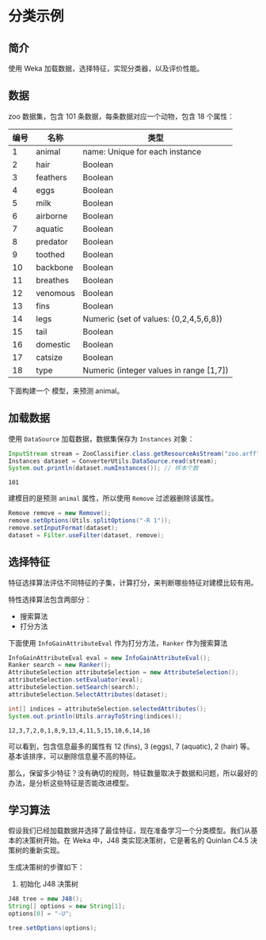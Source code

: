 # 分类示例

## 简介

使用 Weka 加载数据，选择特征，实现分类器，以及评价性能。

## 数据

zoo 数据集，包含 101 条数据，每条数据对应一个动物，包含 18 个属性：

|编号|名称|类型|
|---|---|---|
| 1|animal|name:	Unique for each instance|
| 2|hair		|Boolean|
| 3|feathers	|Boolean|
| 4|eggs		|Boolean|
| 5|milk		|Boolean|
| 6|airborne	|Boolean|
| 7|aquatic		|Boolean|
| 8|predator	|Boolean|
| 9|toothed		|Boolean|
|10|backbone	|Boolean|
|11|breathes	|Boolean|
|12|venomous	|Boolean|
|13|fins		|Boolean|
|14|legs		|Numeric (set of values: {0,2,4,5,6,8})|
|15|tail		|Boolean|
|16|domestic	|Boolean|
|17|catsize		|Boolean|
|18|type		|Numeric (integer values in range [1,7])|

下面构建一个 模型，来预测 animal。

## 加载数据

使用 `DataSource` 加载数据，数据集保存为 `Instances` 对象：

```java
InputStream stream = ZooClassifier.class.getResourceAsStream("zoo.arff");
Instances dataset = ConverterUtils.DataSource.read(stream);
System.out.println(dataset.numInstances()); // 样本个数
```

```
101
```

建模目的是预测 `animal` 属性，所以使用 `Remove` 过滤器删除该属性。

```java
Remove remove = new Remove();
remove.setOptions(Utils.splitOptions("-R 1"));
remove.setInputFormat(dataset);
dataset = Filter.useFilter(dataset, remove);
```

## 选择特征

特征选择算法评估不同特征的子集，计算打分，来判断哪些特征对建模比较有用。

特性选择算法包含两部分：

- 搜索算法
- 打分方法

下面使用 `InfoGainAttributeEval` 作为打分方法，`Ranker` 作为搜索算法

```java
InfoGainAttributeEval eval = new InfoGainAttributeEval();
Ranker search = new Ranker();
AttributeSelection attributeSelection = new AttributeSelection();
attributeSelection.setEvaluator(eval);
attributeSelection.setSearch(search);
attributeSelection.SelectAttributes(dataset);

int[] indices = attributeSelection.selectedAttributes();
System.out.println(Utils.arrayToString(indices));
```

```
12,3,7,2,0,1,8,9,13,4,11,5,15,10,6,14,16
```

可以看到，包含信息最多的属性有 12 (fins), 3 (eggs), 7 (aquatic), 2 (hair) 等。基本该排序，可以删除信息量不高的特征。

那么，保留多少特征？没有确切的规则，特征数量取决于数据和问题，所以最好的办法，是分析这些特征是否能改进模型。

## 学习算法

假设我们已经加载数据并选择了最佳特征，现在准备学习一个分类模型。我们从基本的决策树开始。在 Weka 中，J48 类实现决策树，它是著名的 Quinlan C4.5 决策树的重新实现。

生成决策树的步骤如下：

1. 初始化 J48 决策树

```java
J48 tree = new J48();
String[] options = new String[1];
options[0] = "-U";

tree.setOptions(options);
```

